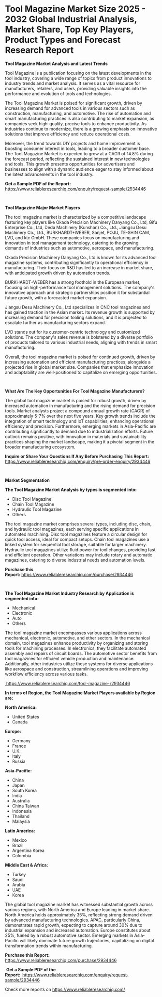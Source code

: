 <p><h1>Tool Magazine Market Size 2025 - 2032 Global Industrial Analysis, Market Share, Top Key Players, Product Types and Forecast Research Report</h1></p><p><strong>Tool Magazine Market Analysis and Latest Trends</strong></p>
<p><p>Tool Magazine is a publication focusing on the latest developments in the tool industry, covering a wide range of topics from product innovations to industry trends and market analysis. It serves as a vital resource for manufacturers, retailers, and users, providing valuable insights into the performance and evolution of tools and technologies.</p><p>The Tool Magazine Market is poised for significant growth, driven by increasing demand for advanced tools in various sectors such as construction, manufacturing, and automotive. The rise of automation and smart manufacturing practices is also contributing to market expansion, as companies seek high-quality, precise tools to enhance productivity. As industries continue to modernize, there is a growing emphasis on innovative solutions that improve efficiency and reduce operational costs.</p><p>Moreover, the trend towards DIY projects and home improvement is boosting consumer interest in tools, leading to a broader customer base. The Tool Magazine Market is expected to grow at a CAGR of 14.8% during the forecast period, reflecting the sustained interest in new technologies and tools. This growth presents opportunities for advertisers and businesses to align with a dynamic audience eager to stay informed about the latest advancements in the tool industry.</p></p>
<p><strong>Get a Sample PDF of the Report:&nbsp;</strong> <a href="https://www.reliableresearchiq.com/enquiry/request-sample/2934446?utm_campaign=3053&utm_medium=2&utm_source=Github&utm_content=ia&utm_term=13032025&utm_id=tool-magazine">https://www.reliableresearchiq.com/enquiry/request-sample/2934446</a></p>
<p>&nbsp;</p>
<p><strong>Tool Magazine Major Market Players</strong></p>
<p><p>The tool magazine market is characterized by a competitive landscape featuring key players like Okada Precision Machinery Danyang Co., Ltd, Gifu Enterprise Co., Ltd, Deda Machinery (Kunshan) Co., Ltd., Jiangsu Desu Machinery Co., Ltd., BURKHARDT+WEBER, Sanjet, POJU, TE-SHIN CAM, LVD, and ktc GmbH. These companies focus on manufacturing and innovation in tool management technology, catering to the growing demands of industries such as automotive, aerospace, and manufacturing.</p><p>Okada Precision Machinery Danyang Co., Ltd is known for its advanced tool magazine systems, contributing significantly to operational efficiency in manufacturing. Their focus on R&D has led to an increase in market share, with anticipated growth driven by automation trends.</p><p>BURKHARDT+WEBER has a strong foothold in the European market, focusing on high-performance tool management solutions. The company's innovative approach and strategic partnerships position it for substantial future growth, with a forecasted market expansion.</p><p>Jiangsu Desu Machinery Co., Ltd specializes in CNC tool magazines and has gained traction in the Asian market. Its revenue growth is supported by increasing demand for precision tooling solutions, and it is projected to escalate further as manufacturing sectors expand.</p><p>LVD stands out for its customer-centric technology and customized solutions. The company's sales revenue is bolstered by a diverse portfolio of products tailored to various industrial needs, aligning with trends in smart manufacturing.</p><p>Overall, the tool magazine market is poised for continued growth, driven by increasing automation and efficient manufacturing practices, alongside a projected rise in global market size. Companies that emphasize innovation and adaptability are well-positioned to capitalize on emerging opportunities.</p></p>
<p>&nbsp;</p>
<p><strong>What Are The Key Opportunities For Tool Magazine Manufacturers?</strong></p>
<p><p>The global tool magazine market is poised for robust growth, driven by increased automation in manufacturing and the rising demand for precision tools. Market analysts project a compound annual growth rate (CAGR) of approximately 5-7% over the next five years. Key growth trends include the integration of smart technology and IoT capabilities, enhancing operational efficiency and precision. Furthermore, emerging markets in Asia-Pacific are contributing significantly to demand due to industrialization efforts. Future outlook remains positive, with innovation in materials and sustainability practices shaping the market landscape, making it a pivotal segment in the broader manufacturing ecosystem.</p></p>
<p><strong>Inquire or Share Your Questions If Any Before Purchasing This Report:</strong> <a href="https://www.reliableresearchiq.com/enquiry/pre-order-enquiry/2934446?utm_campaign=3053&utm_medium=2&utm_source=Github&utm_content=ia&utm_term=13032025&utm_id=tool-magazine">https://www.reliableresearchiq.com/enquiry/pre-order-enquiry/2934446</a></p>
<p>&nbsp;</p>
<p><strong>Market Segmentation</strong></p>
<p><strong>The Tool Magazine Market Analysis by types is segmented into:</strong></p>
<p><ul><li>Disc Tool Magazine</li><li>Chain Tool Magazine</li><li>Hydraulic Tool Magazine</li><li>Others</li></ul></p>
<p><p>The tool magazine market comprises several types, including disc, chain, and hydraulic tool magazines, each serving specific applications in automated machining. Disc tool magazines feature a circular design for quick tool access, ideal for compact setups. Chain tool magazines use a linked system for sequential tool storage, suitable for larger machinery. Hydraulic tool magazines utilize fluid power for tool changes, providing fast and efficient operation. Other variations may include rotary and automatic magazines, catering to diverse industrial needs and automation levels.</p></p>
<p><strong>Purchase this Report:&nbsp;</strong><a href="https://www.reliableresearchiq.com/purchase/2934446?utm_campaign=3053&utm_medium=2&utm_source=Github&utm_content=ia&utm_term=13032025&utm_id=tool-magazine">https://www.reliableresearchiq.com/purchase/2934446</a></p>
<p>&nbsp;</p>
<p><strong>The Tool Magazine Market Industry Research by Application is segmented into:</strong></p>
<p><ul><li>Mechanical</li><li>Electronic</li><li>Auto</li><li>Others</li></ul></p>
<p><p>The tool magazine market encompasses various applications across mechanical, electronic, automotive, and other sectors. In the mechanical domain, tool magazines enhance productivity by organizing and storing tools for machining processes. In electronics, they facilitate automated assembly and repairs of circuit boards. The automotive sector benefits from tool magazines for efficient vehicle production and maintenance. Additionally, other industries utilize these systems for diverse applications like aerospace and construction, streamlining operations and improving workflow efficiency across various tasks.</p></p>
<p><a href="https://www.reliableresearchiq.com/tool-magazine-r2934446?utm_campaign=3053&utm_medium=2&utm_source=Github&utm_content=ia&utm_term=13032025&utm_id=tool-magazine">&nbsp;https://www.reliableresearchiq.com/tool-magazine-r2934446</a></p>
<p><strong>In terms of Region, the Tool Magazine Market Players available by Region are:</strong></p>
<p>
    <p> <strong> North America: </strong>
        <ul>
            <li>United States</li>
            <li>Canada</li>
        </ul>
        </p> 
    <p> <strong> Europe: </strong>
        <ul>
            <li>Germany</li>
            <li>France</li>
            <li>U.K.</li>
            <li>Italy</li>
            <li>Russia</li>
        </ul>
        </p> 
    <p> <strong> Asia-Pacific: </strong>
        <ul>
            <li>China</li>
            <li>Japan</li>
            <li>South Korea</li>
            <li>India</li>
            <li>Australia</li>
            <li>China Taiwan</li>
            <li>Indonesia</li>
            <li>Thailand</li>
            <li>Malaysia</li>
        </ul>
        </p> 
    <p> <strong> Latin America: </strong>
        <ul>
            <li>Mexico</li>
            <li>Brazil</li>
            <li>Argentina Korea</li>
            <li>Colombia</li>
        </ul>
        </p> 
    <p> <strong> Middle East & Africa: </strong>
        <ul>
            <li>Turkey</li>
            <li>Saudi</li>
            <li>Arabia</li>
            <li>UAE</li>
            <li>Korea</li>
        </ul>
    </p>
    </p>
<p><p>The global tool magazine market has witnessed substantial growth across various regions, with North America and Europe leading in market share. North America holds approximately 35%, reflecting strong demand driven by advanced manufacturing technologies. APAC, particularly China, demonstrates rapid growth, expecting to capture around 30% due to industrial expansion and increased automation. Europe constitutes about 25%, fueled by a robust automotive sector. Emerging markets in Asia-Pacific will likely dominate future growth trajectories, capitalizing on digital transformation trends within manufacturing.</p></p>
<p><strong>Purchase this Report: </strong><a href="https://www.reliableresearchiq.com/purchase/2934446?utm_campaign=3053&utm_medium=2&utm_source=Github&utm_content=ia&utm_term=13032025&utm_id=tool-magazine">https://www.reliableresearchiq.com/purchase/2934446</a></p>
<p>&nbsp;<strong>Get a Sample PDF of the Report:&nbsp;&nbsp;</strong><a href="https://www.reliableresearchiq.com/enquiry/request-sample/2934446?utm_campaign=3053&utm_medium=2&utm_source=Github&utm_content=ia&utm_term=13032025&utm_id=tool-magazine">https://www.reliableresearchiq.com/enquiry/request-sample/2934446</a></p>
<p><strong></strong></p>
<p>Check more reports on <a href="https://www.reliableresearchiq.com/?utm_campaign=3053&utm_medium=2&utm_source=Github&utm_content=ia&utm_term=13032025&utm_id=tool-magazine">https://www.reliableresearchiq.com/</a></p>